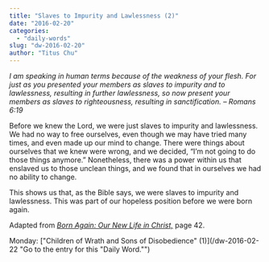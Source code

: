 ```yaml
---
title: "Slaves to Impurity and Lawlessness (2)"
date: "2016-02-20"
categories: 
  - "daily-words"
slug: "dw-2016-02-20"
author: "Titus Chu"
---
```


_I am speaking in human terms because of the weakness of your flesh. For just as you presented your members as slaves to impurity and to lawlessness, resulting in further lawlessness, so now present your members as slaves to righteousness, resulting in sanctification._ _– Romans 6:19_

Before we knew the Lord, we were just slaves to impurity and lawlessness. We had no way to free ourselves, even though we may have tried many times, and even made up our mind to change. There were things about ourselves that we knew were wrong, and we decided, “I’m not going to do those things anymore.” Nonetheless, there was a power within us that enslaved us to those unclean things, and we found that in ourselves we had no ability to change.

This shows us that, as the Bible says, we were slaves to impurity and lawlessness. This was part of our hopeless position before we were born again.

Adapted from _[Born Again: Our New Life in Christ,](/book-born-again/ "Go to the listing for this book.")_ page 42.

Monday: ["Children of Wrath and Sons of Disobedience" (1)](/dw-2016-02-22 "Go to the entry for this "Daily Word."")
